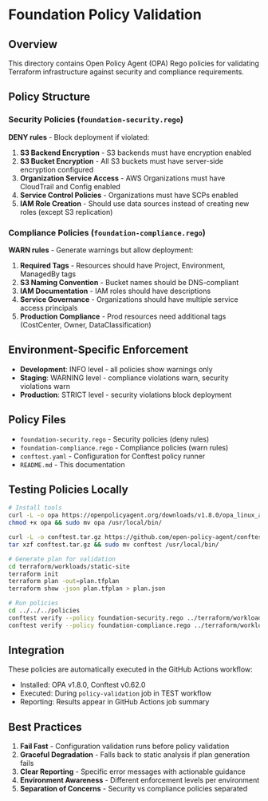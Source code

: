 # Foundation Policy Validation

## Overview

This directory contains Open Policy Agent (OPA) Rego policies for validating Terraform infrastructure against security and compliance requirements.

## Policy Structure

### Security Policies (`foundation-security.rego`)
**DENY rules** - Block deployment if violated:

1. **S3 Backend Encryption** - S3 backends must have encryption enabled
2. **S3 Bucket Encryption** - All S3 buckets must have server-side encryption configured
3. **Organization Service Access** - AWS Organizations must have CloudTrail and Config enabled
4. **Service Control Policies** - Organizations must have SCPs enabled  
5. **IAM Role Creation** - Should use data sources instead of creating new roles (except S3 replication)

### Compliance Policies (`foundation-compliance.rego`) 
**WARN rules** - Generate warnings but allow deployment:

1. **Required Tags** - Resources should have Project, Environment, ManagedBy tags
2. **S3 Naming Convention** - Bucket names should be DNS-compliant
3. **IAM Documentation** - IAM roles should have descriptions
4. **Service Governance** - Organizations should have multiple service access principals
5. **Production Compliance** - Prod resources need additional tags (CostCenter, Owner, DataClassification)

## Environment-Specific Enforcement

- **Development**: INFO level - all policies show warnings only
- **Staging**: WARNING level - compliance violations warn, security violations warn  
- **Production**: STRICT level - security violations block deployment

## Policy Files

- `foundation-security.rego` - Security policies (deny rules)
- `foundation-compliance.rego` - Compliance policies (warn rules)  
- `conftest.yaml` - Configuration for Conftest policy runner
- `README.md` - This documentation

## Testing Policies Locally

```bash
# Install tools
curl -L -o opa https://openpolicyagent.org/downloads/v1.8.0/opa_linux_amd64_static
chmod +x opa && sudo mv opa /usr/local/bin/

curl -L -o conftest.tar.gz https://github.com/open-policy-agent/conftest/releases/download/v0.62.0/conftest_0.62.0_Linux_x86_64.tar.gz
tar xzf conftest.tar.gz && sudo mv conftest /usr/local/bin/

# Generate plan for validation
cd terraform/workloads/static-site
terraform init
terraform plan -out=plan.tfplan  
terraform show -json plan.tfplan > plan.json

# Run policies
cd ../../../policies
conftest verify --policy foundation-security.rego ../terraform/workloads/static-site/plan.json
conftest verify --policy foundation-compliance.rego ../terraform/workloads/static-site/plan.json
```

## Integration

These policies are automatically executed in the GitHub Actions workflow:
- Installed: OPA v1.8.0, Conftest v0.62.0
- Executed: During `policy-validation` job in TEST workflow
- Reporting: Results appear in GitHub Actions job summary

## Best Practices

1. **Fail Fast** - Configuration validation runs before policy validation
2. **Graceful Degradation** - Falls back to static analysis if plan generation fails
3. **Clear Reporting** - Specific error messages with actionable guidance
4. **Environment Awareness** - Different enforcement levels per environment
5. **Separation of Concerns** - Security vs compliance policies separated